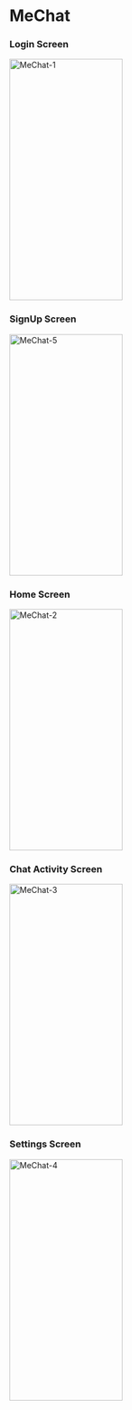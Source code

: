 # MeChat

### Login Screen
<a href="https://ibb.co/mHrpsGF"><img src="https://i.ibb.co/LCDKw8h/MeChat-1.png" alt="MeChat-1" border="0" width="200" height="425"></a>

### SignUp Screen
<a href="https://ibb.co/nncYsrM"><img src="https://i.ibb.co/s6wNvj9/MeChat-5.png" alt="MeChat-5" border="0" width="200" height="425"></a>

### Home Screen
<a href="https://ibb.co/4JKWmsg"><img src="https://i.ibb.co/mSbJDvF/MeChat-2.png" alt="MeChat-2" border="0" width="200" height="425"></a>

### Chat Activity Screen
<a href="https://ibb.co/R2LrcT8"><img src="https://i.ibb.co/sjLxq97/MeChat-3.png" alt="MeChat-3" border="0" width="200" height="425"></a>

### Settings Screen
<a href="https://ibb.co/CMSvK7L"><img src="https://i.ibb.co/mXPt5qp/MeChat-4.png" alt="MeChat-4" border="0" width="200" height="425"></a>
